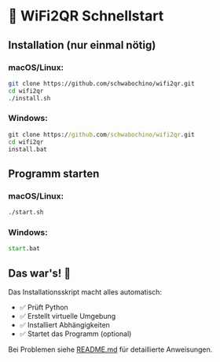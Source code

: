 # 🚀 WiFi2QR Schnellstart

## Installation (nur einmal nötig)

### macOS/Linux:
```bash
git clone https://github.com/schwabochino/wifi2qr.git
cd wifi2qr
./install.sh
```

### Windows:
```cmd
git clone https://github.com/schwabochino/wifi2qr.git
cd wifi2qr
install.bat
```

## Programm starten

### macOS/Linux:
```bash
./start.sh
```

### Windows:
```cmd
start.bat
```

## Das war's! 🎉

Das Installationsskript macht alles automatisch:
- ✅ Prüft Python
- ✅ Erstellt virtuelle Umgebung  
- ✅ Installiert Abhängigkeiten
- ✅ Startet das Programm (optional)

Bei Problemen siehe [README.md](README.md) für detaillierte Anweisungen. 
